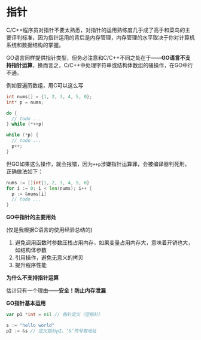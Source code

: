 # 指针

C/C++程序员对指针不要太熟悉，对指针的运用熟练度几乎成了高手和菜鸟的主要评判标准，因为指针运用的背后是内存管理，内存管理的水平取决于你对计算机系统和数据结构的掌握。

GO语言同样提供指针类型，但务必注意和C/C++不同之处在于——**GO语言不支持指针运算**，换而言之，C/C++中处理字符串或结构体数组的骚操作，在GO中行不通。

例如要遍历数组，用C可以这么写
```c
int nums[] = {1, 2, 3, 4, 5, 0};
int* p = nums;

do {
  // todo ...
} while (*++p)

while (*p) {
  // todo ...
  p++;
}
```
但GO如果这么操作，就会报错，因为`++p`涉嫌指针运算罪，会被编译器判死刑，正确做法如下：
```go
nums := []int{1, 2, 3, 4, 5, 0}
for i := 0; i < len(nums); i++ {
  p := &nums[i]
  // todo ...
}
```

**GO中指针的主要用处**

(仅是我根据C语言的使用经验总结的)
1. 避免调用函数时参数压栈占用内存，如果变量占用内存大，意味着开销也大，如结构体参数
2. 引用操作，避免无意义的拷贝
3. 提升程序性能

**为什么不支持指针运算**

估计只有一个理由——**安全！防止内存泄漏**

**GO指针基本运用**

```go
var p1 *int = nil // 指针定义（空指针）

s := "hello world"
p2 := &s // 定义指针p2，‘&’符号取地址
```
